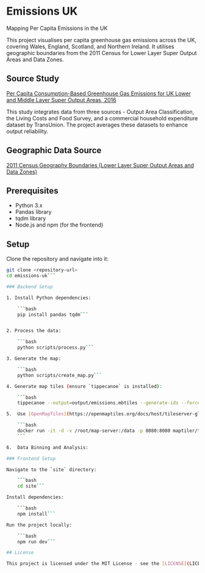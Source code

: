 # Emissions UK

Mapping Per Capita Emissions in the UK

This project visualises per capita greenhouse gas emissions across the UK, covering Wales, England, Scotland, and Northern Ireland. It utilises geographic boundaries from the 2011 Census for Lower Layer Super Output Areas and Data Zones.

## Source Study

[Per Capita Consumption-Based Greenhouse Gas Emissions for UK Lower and Middle Layer Super Output Areas, 2016](https://reshare.ukdataservice.ac.uk/854888/)

This study integrates data from three sources - Output Area Classification, the Living Costs and Food Survey, and a commercial household expenditure dataset by TransUnion. The project averages these datasets to enhance output reliability.

## Geographic Data Source

[2011 Census Geography Boundaries (Lower Layer Super Output Areas and Data Zones)](https://statistics.ukdataservice.ac.uk/dataset/2011-census-geography-boundaries-lower-layer-super-output-areas-and-data-zones)

## Prerequisites

-   Python 3.x
-   Pandas library
-   tqdm library
-   Node.js and npm (for the frontend)

## Setup

Clone the repository and navigate into it:

```bash
git clone <repository-url>
cd emissions-uk```

### Backend Setup

1. Install Python dependencies:

    ```bash
    pip install pandas tqdm```


2. Process the data:

    ```bash
    python scripts/process.py```

3. Generate the map:

    ```bash
    python scripts/create_map.py```

4. Generate map tiles (ensure `tippecanoe` is installed):

    ```bash
    tippecanoe --output=output/emissions.mbtiles --generate-ids --force --no-feature-limit --no-tile-size-limit --detect-shared-borders --coalesce-fraction-as-needed --coalesce-densest-as-needed --coalesce-smallest-as-needed --coalesce --reorder --minimum-zoom=0 --maximum-zoom=17 -r1 output/updated_map.geojson```

5.  Use [OpenMapTiles](https://openmaptiles.org/docs/host/tileserver-gl/) for hosting. Run the following Docker command (-d for running in the background):

    ```bash
    docker run -it -d -v /root/map-server:/data -p 8080:8080 maptiler/tileserver-gl -c /data/config.json
    ```

6.  Data Binning and Analysis:

### Frontend Setup

Navigate to the `site` directory:

    ```bash
    cd site```

Install dependencies:

    ```bash
    npm install```

Run the project locally:

    ```bash
    npm run dev```

## License

This project is licensed under the MIT License - see the [LICENSE](LICENSE) file for details.
````
